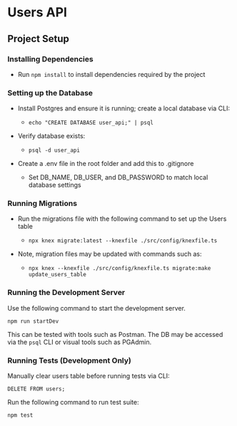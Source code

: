 # Users API

## Project Setup

### Installing Dependencies

- Run `npm install` to install dependencies required by the project

### Setting up the Database

- Install Postgres and ensure it is running; create a local database via CLI:

  - `echo "CREATE DATABASE user_api;" | psql`

- Verify database exists:

  - `psql -d user_api`

- Create a .env file in the root folder and add this to .gitignore
  - Set DB_NAME, DB_USER, and DB_PASSWORD to match local database settings

### Running Migrations

- Run the migrations file with the following command to set up the Users table

  - `npx knex migrate:latest --knexfile ./src/config/knexfile.ts`

- Note, migration files may be updated with commands such as:
  - `npx knex --knexfile ./src/config/knexfile.ts migrate:make update_users_table`

### Running the Development Server

Use the following command to start the development server.

`npm run startDev`

This can be tested with tools such as Postman. The DB may be accessed via the `psql` CLI or visual tools such as PGAdmin.

### Running Tests (Development Only)

Manually clear users table before running tests via CLI:

`DELETE FROM users;`

Run the following command to run test suite:

`npm test`
